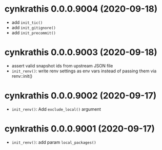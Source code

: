 # cynkrathis 0.0.0.9004 (2020-09-18)

- add `init_tic()`
- add `init_gitignore()`
- add `init_precommit()`

# cynkrathis 0.0.0.9003 (2020-09-18)

- assert valid snapshot ids from upstream JSON file
- `init_renv()`: write renv settings as env vars instead of passing them via renv::init()


# cynkrathis 0.0.0.9002 (2020-09-17)

- `init_renv()`: Add `exclude_local()` argument


# cynkrathis 0.0.0.9001 (2020-09-17)

- `init_renv()`: add param `local_packages()`


